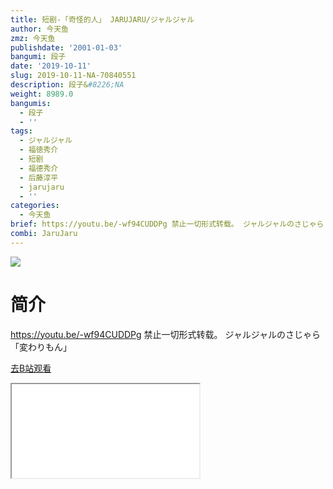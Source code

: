 ```yaml
---
title: 短剧-「奇怪的人」 JARUJARU/ジャルジャル
author: 今天鱼
zmz: 今天鱼
publishdate: '2001-01-03'
bangumi: 段子
date: '2019-10-11'
slug: 2019-10-11-NA-70840551
description: 段子&#8226;NA
weight: 8989.0
bangumis:
  - 段子
  - ''
tags:
  - ジャルジャル
  - 福徳秀介
  - 短剧
  - 福德秀介
  - 后藤淳平
  - jarujaru
  - ''
categories:
  - 今天鱼
brief: https://youtu.be/-wf94CUDDPg 禁止一切形式转载。 ジャルジャルのさじゃら「変わりもん」
combi: JaruJaru
---
```

![](https://i.imgur.com/9MikxId.jpg)
# 简介  
https://youtu.be/-wf94CUDDPg
禁止一切形式转载。
ジャルジャルのさじゃら「変わりもん」  

[去B站观看](https://www.bilibili.com/video/av70840551/)
<div class ="resp-container"><iframe class="testiframe" src="//player.bilibili.com/player.html?aid=70840551"", scrolling="no", allowfullscreen="true" > </iframe></div> 
